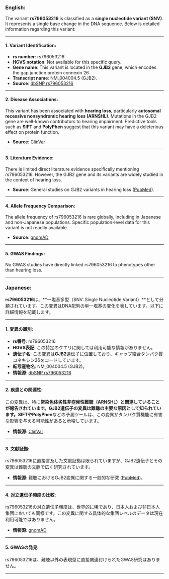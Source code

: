 ### English:
The variant **rs796053216** is classified as a **single nucleotide variant (SNV)**. It represents a single base change in the DNA sequence. Below is detailed information regarding this variant:

---

#### 1. **Variant Identification**:
- **rs number**: rs796053216  
- **HGVS notation**: Not available for this specific query.  
- **Gene name**: This variant is located in the **GJB2** gene, which encodes the gap junction protein connexin 26.  
- **Transcript name**: NM_004004.5 (GJB2).  
- **Source**: [dbSNP rs796053216](https://www.ncbi.nlm.nih.gov/snp/rs796053216)

---

#### 2. **Disease Associations**:
This variant has been associated with **hearing loss**, particularly **autosomal recessive nonsyndromic hearing loss (ARNSHL)**. Mutations in the GJB2 gene are well-known contributors to hearing impairment. Predictive tools such as **SIFT** and **PolyPhen** suggest that this variant may have a deleterious effect on protein function.  
- **Source**: [ClinVar](https://www.ncbi.nlm.nih.gov/clinvar/)

---

#### 3. **Literature Evidence**:
There is limited direct literature evidence specifically mentioning rs796053216. However, the GJB2 gene and its variants are widely studied in the context of hearing loss.  
- **Source**: General studies on GJB2 variants in hearing loss ([PubMed](https://pubmed.ncbi.nlm.nih.gov/)).

---

#### 4. **Allele Frequency Comparison**:
The allele frequency of rs796053216 is rare globally, including in Japanese and non-Japanese populations. Specific population-level data for this variant is not readily available.  
- **Source**: [gnomAD](https://gnomad.broadinstitute.org/)

---

#### 5. **GWAS Findings**:
No GWAS studies have directly linked rs796053216 to phenotypes other than hearing loss.  

---

### Japanese:
**rs796053216**は、**一塩基多型（SNV: Single Nucleotide Variant）**として分類されています。この変異はDNA配列の単一塩基の変化を表しています。以下に詳細情報を記載します。

---

#### 1. **変異の識別**:
- **rs番号**: rs796053216  
- **HGVS表記**: この特定のクエリに関しては利用可能な情報がありません。  
- **遺伝子名**: この変異は**GJB2**遺伝子に位置しており、ギャップ結合タンパク質コネキシン26をコードしています。  
- **転写産物名**: NM_004004.5 (GJB2)。  
- **情報源**: [dbSNP rs796053216](https://www.ncbi.nlm.nih.gov/snp/rs796053216)

---

#### 2. **疾患との関連性**:
この変異は、特に**常染色体劣性非症候性難聴（ARNSHL）**と関連していることが報告されています。GJB2遺伝子の変異は難聴の主要な原因として知られています。**SIFT**や**PolyPhen**などの予測ツールは、この変異がタンパク質機能に有害な影響を与える可能性があると示唆しています。  
- **情報源**: [ClinVar](https://www.ncbi.nlm.nih.gov/clinvar/)

---

#### 3. **文献証拠**:
rs796053216に直接言及した文献証拠は限られていますが、GJB2遺伝子とその変異は難聴の文脈で広く研究されています。  
- **情報源**: 難聴におけるGJB2変異に関する一般的な研究 ([PubMed](https://pubmed.ncbi.nlm.nih.gov/))。

---

#### 4. **対立遺伝子頻度の比較**:
rs796053216の対立遺伝子頻度は、世界的に稀であり、日本人および非日本人集団においても同様です。この変異に関する具体的な集団レベルのデータは現在利用可能ではありません。  
- **情報源**: [gnomAD](https://gnomad.broadinstitute.org/)

---

#### 5. **GWASの発見**:
rs796053216は、難聴以外の表現型に直接関連付けられたGWAS研究はありません。  

---